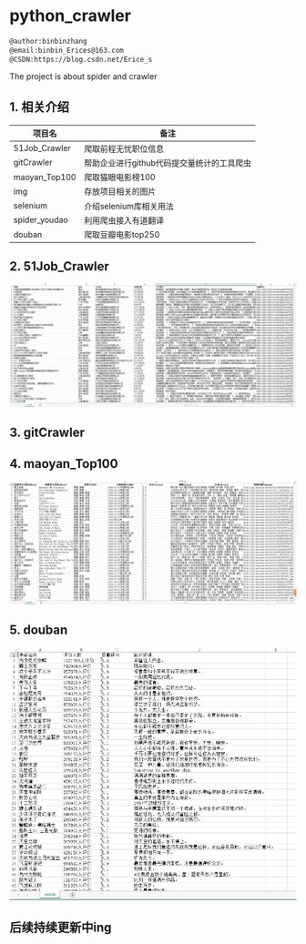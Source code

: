 # python_crawler

```
@author:binbinzhang
@email:binbin_Erices@163.com
@CSDN:https://blog.csdn.net/Erice_s

```

The project is about spider and crawler

## 1. 相关介绍  

|项目名|备注|  
|-----|----|  
|51Job_Crawler|爬取前程无忧职位信息|  
|gitCrawler|帮助企业进行github代码提交量统计的工具爬虫|  
|maoyan_Top100|爬取猫眼电影榜100|  
|img|存放项目相关的图片|  
|selenium|介绍selenium库相关用法|  
|spider_youdao|利用爬虫接入有道翻译|  
|douban|爬取豆瓣电影top250|  

## 2. 51Job_Crawler  
![51Job_Crawler](https://github.com/binbinErices/python_crawler/blob/master/img/51jobc1.png?raw=true)

## 3. gitCrawler  

## 4. maoyan_Top100  
![maoyan_Top100](https://github.com/binbinErices/python_crawler/blob/master/img/content.png?raw=true)


## 5. douban  
![douban](https://github.com/binbinErices/python_crawler/blob/master/img/douban.png?raw=true)




## 后续持续更新中ing  
